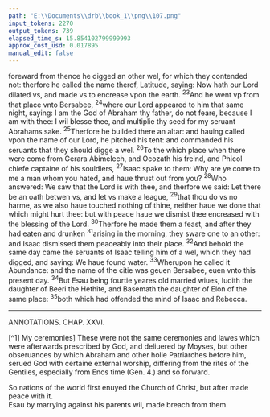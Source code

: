 ```yaml
---
path: "E:\\Documents\\drb\\book_1\\png\\107.png"
input_tokens: 2270
output_tokens: 739
elapsed_time_s: 15.854102799999993
approx_cost_usd: 0.017895
manual_edit: false
---
```

foreward from thence he digged an other wel, for which they contended not: therfore he called the name therof, Latitude, saying: Now hath our Lord dilated vs, and made vs to encrease vpon the earth. <sup>23</sup>And he went vp from that place vnto Bersabee, <sup>24</sup>where our Lord appeared to him that same night, saying: I am the God of Abraham thy father, do not feare, because I am with thee: I wil blesse thee, and multiplie thy seed for my seruant Abrahams sake. <sup>25</sup>Therfore he builded there an altar: and hauing called vpon the name of our Lord, he pitched his tent: and commanded his seruants that they should digge a wel. <sup>26</sup>To the which place when there were come from Gerara Abimelech, and Ocozath his freind, and Phicol chiefe captaine of his souldiers, <sup>27</sup>Isaac spake to them: Why are ye come to me a man whom you hated, and haue thrust out from you? <sup>28</sup>Who answered: We saw that the Lord is with thee, and therfore we said: Let there be an oath betwen vs, and let vs make a league, <sup>29</sup>that thou do vs no harme, as we also haue touched nothing of thine, neither haue we done that which might hurt thee: but with peace haue we dismist thee encreased with the blessing of the Lord. <sup>30</sup>Therfore he made them a feast, and after they had eaten and drunken <sup>31</sup>arising in the morning, they sware one to an other: and Isaac dismissed them peaceably into their place. <sup>32</sup>And behold the same day came the seruants of Isaac telling him of a wel, which they had digged, and saying: We haue found water. <sup>33</sup>Wherupon he called it Abundance: and the name of the citie was geuen Bersabee, euen vnto this present day. <sup>34</sup>But Esau being fourtie yeares old married wiues, Iudith the daughter of Beeri the Hethite, and Basemath the daughter of Elon of the same place: <sup>35</sup>both which had offended the mind of Isaac and Rebecca.

<hr>

ANNOTATIONS.
CHAP. XXVI.

[^1] My ceremonies] These were not the same ceremonies and lawes which were afterwards prescribed by God, and deliuered by Moyses, but other obseruances by which Abraham and other holie Patriarches before him, serued God with certaine external worship, differing from the rites of the Gentiles, especially from Enos time (Gen. 4.) and so forward.

<aside>So nations of the world first enuyed the Church of Christ, but after made peace with it.</aside>

<aside>Esau by marrying against his parents wil, made breach from them.</aside>